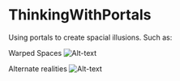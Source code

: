 # ThinkingWithPortals
Using portals to create spacial illusions. Such as:

Warped Spaces
![Alt-text](Screenshots/Tardis.gif?raw=true)

Alternate realities
![Alt-text](Screenshots/AltReality.gif?raw=true)
